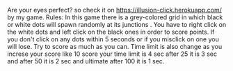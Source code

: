 Are your eyes perfect? so check it on https://illusion-click.herokuapp.com/ by my game.
Rules:
In this game there is a grey-colored grid in which black or
white dots will spawn randomly at its junctions . You have to
right click on the white dots and left click on the black ones
in order to score points. If you don't click on any dots
within 5 seconds or if you misclick on one you will lose. Try
to score as much as you can. Time limit is also change as you
increse your score like 10 score your time limit is 4 sec after
25 it is 3 sec and after 50 it is 2 sec and ultimate after 100
it is 1 sec.
